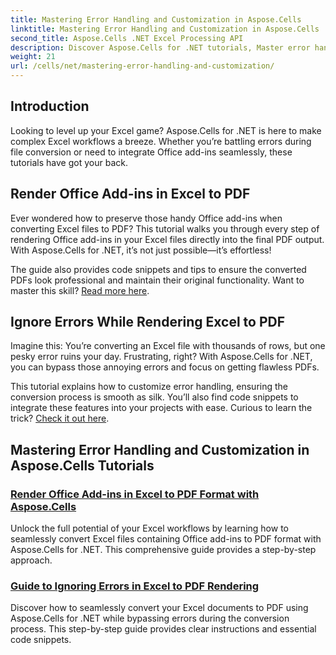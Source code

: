 ```yaml
---
title: Mastering Error Handling and Customization in Aspose.Cells
linktitle: Mastering Error Handling and Customization in Aspose.Cells
second_title: Aspose.Cells .NET Excel Processing API
description: Discover Aspose.Cells for .NET tutorials, Master error handling, customize Excel workflows, and convert Office add-ins to PDF with seamless guides.
weight: 21
url: /cells/net/mastering-error-handling-and-customization/
---
```

## Introduction

Looking to level up your Excel game? Aspose.Cells for .NET is here to make complex Excel workflows a breeze. Whether you’re battling errors during file conversion or need to integrate Office add-ins seamlessly, these tutorials have got your back.  

## Render Office Add-ins in Excel to PDF  

Ever wondered how to preserve those handy Office add-ins when converting Excel files to PDF? This tutorial walks you through every step of rendering Office add-ins in your Excel files directly into the final PDF output. With Aspose.Cells for .NET, it’s not just possible—it’s effortless!  

The guide also provides code snippets and tips to ensure the converted PDFs look professional and maintain their original functionality. Want to master this skill? [Read more here](./render-office-add-ins-in-excel-to-pdf-format/).  

## Ignore Errors While Rendering Excel to PDF  

Imagine this: You’re converting an Excel file with thousands of rows, but one pesky error ruins your day. Frustrating, right? With Aspose.Cells for .NET, you can bypass those annoying errors and focus on getting flawless PDFs.  

This tutorial explains how to customize error handling, ensuring the conversion process is smooth as silk. You’ll also find code snippets to integrate these features into your projects with ease. Curious to learn the trick? [Check it out here](./guide-ignore-errors-in-excel/).  

## Mastering Error Handling and Customization in Aspose.Cells Tutorials
### [Render Office Add-ins in Excel to PDF Format with Aspose.Cells](./render-office-add-ins-in-excel-to-pdf-format/)
Unlock the full potential of your Excel workflows by learning how to seamlessly convert Excel files containing Office add-ins to PDF format with Aspose.Cells for .NET. This comprehensive guide provides a step-by-step approach.
### [Guide to Ignoring Errors in Excel to PDF Rendering](./guide-ignore-errors-in-excel/)
Discover how to seamlessly convert your Excel documents to PDF using Aspose.Cells for .NET while bypassing errors during the conversion process. This step-by-step guide provides clear instructions and essential code snippets.